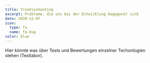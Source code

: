 ```yaml
---
title: Troubleshooting
excerpt: Probleme, die uns bei der Entwicklung begegenet sind
date: 2020-12-07
icon:
  type: fa
  name: fa-bug
color: blue
---
```


Hier könnte was über Tests und Bewertungen einzelner Techonlogien stehen (Testlabor).